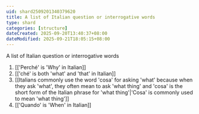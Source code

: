 ```yaml
---
uid: shard2509201340379620
title: A list of Italian question or interrogative words
type: shard
categories: [structure]
dateCreated: 2025-09-20T13:40:37+08:00
dateModified: 2025-09-21T18:05:15+08:00
---
```

A list of Italian question or interrogative words

1. [['Perché' is 'Why' in Italian]]
2. [['ché' is both 'what' and 'that' in Italian]]
3. [[Italians commonly use the word 'cosa' for asking 'what' because when they ask 'what', they often mean to ask 'what thing' and 'cosa' is the short form of the Italian phrase for 'what thing'|'Cosa' is commonly used to mean 'what thing']]
4. [['Quando' is 'When' in Italian]]